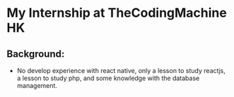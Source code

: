 My Internship at TheCodingMachine HK
===

Background:
---
- No develop experience with react native, only a lesson to study reactjs, a lesson to study php, and some knowledge with the database management. 

